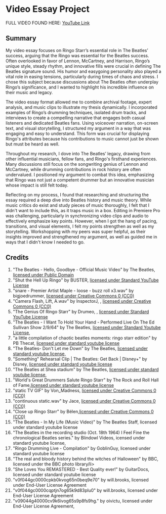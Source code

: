 <!DOCTYPE html>
<head>
    <title> video essay </title>
</head>
<body>
<h1>Video Essay Project</h1>
<p>FULL VIDEO FOUND HERE:  <a href="youtu.be/iBIhc_eTfoU">YouTube Link</a></p>
<h2>Summary</h2>
<p> My video essay focuses on Ringo Starr’s essential role in The Beatles’ success, arguing that the Ringo was essential for the Beatles success. 
    Often overlooked in favor of Lennon, McCartney, and Harrison, Ringo’s unique style, steady rhythm, and innovative fills were crucial in defining 
    The Beatles signature sound. His humor and easygoing personality also played a vital role in easing tensions, particularly during times of chaos and stress.
    I chose this subject because discussions about The Beatles often underplay Ringo’s significance, and I wanted to highlight his incredible influence on their music and legacy.</p>
    
<p>The video essay format allowed me to combine archival footage, expert analysis, and music clips to illustrate my thesis dynamically. 
    I incorporated examples of Ringo’s drumming techniques, isolated drum tracks, and interviews to create a compelling narrative that engages
    both casual listeners and dedicated Beatles fans. Using voiceover narration, on-screen text, and visual storytelling, I structured my argument
    in a way that was engaging and easy to understand. This form was crucial for displaying Ringo's attributes because his contributions to music 
    cannot just be shown but must be heard as well. </p>
    
<p>Throughout my research, I dove into The Beatles’ legacy, drawing from other influential musicians, fellow fans, and Ringo's firsthand experiences. 
        Many discussions still focus on the songwriting genius of Lennon and McCartney, while drumming contributions in rock history are often undervalued.
        I positioned my argument to combat this idea, emphasizing that Ringo was not just a competent drummer but an innovative musician whose impact is still felt today.</p>
    
<p>Reflecting on my process, I found that researching and structuring the essay required a deep dive into Beatles history and music theory. 
        While music critics do exist and study pieces of music thoroughly, I felt that I didn't want to include this, as it traps music in a box. 
        Editing in Premiere Pro was challenging, particularly in synchronizing video clips and audio to effectively emphasize key points. 
        However, when I got the hang of pacing, transitions, and visual elements, I felt my points strengthen as well as my storytelling. 
        Workshopping with my peers was super helpful, as their insights improved and strengthened my argument, as well as guided me in ways 
        that I didn't know I needed to go.</p>
    
  

<h2>Credits</h2>
    <ol>
    <li>"The Beatles - Hello, Goodbye - Official Music Video" by The Beatles, <a href="archive.org/details/youtube-rblyskz_vni_202409">licensed under Public Domain</a> </li>
    <li>"Shut the Hell Up Ringo" by BUSTER, <a href=https://www.youtube.com/watch?v=YfBVNpiTKJ8>licensed under Standard YouTube License</a></li>
    <li> "snare - Premier Artist Maple - loose - buzz roll x3.wav" by bigjoedrummer, <a href=https://freesound.org/people/bigjoedrummer/sounds/111653>licensed under Creative Commons 0 (CC0)</a></li>
    <li> "Camera Flash, Lift, A.wav" by InspectorJ, , <a href=https://freesound.org/people/InspectorJ/sounds/368811>licensed under Creative Commons 0 (CC0)</a></li>
    <li> "The Genius Of Ringo Starr" by Drumeo, , <a href=https://www.youtube.com/watch?v=ZDY-YeNTcE4&t=28s>licensed under Standard YouTube License</a></li>
    <li> "The Beatles - I Want To Hold Your Hand - Performed Live On The Ed Sullivan Show 2/9/64" by The Beatles, <a href=https://www.youtube.com/watch?v=jenWdylTtzs>licensed under Standard Youtube License,</a></li>
    <li>"a little compilation of chaotic beatles moments: ringo starr edition" by PB Thecat, <a href=https://www.youtube.com/watch?v=NR5boJdpCDU>licensed under standard youtube license</a></li>
    <li>"The Beatles- Don't Let me Down" by The Beatles, <a href=https://www.youtube.com/watch?v=NCtzkaL2t_Y>licensed under standard youtube license,</a></li>
    <li>"Something" Rehearsal Clip | The Beatles: Get Back | Disney+" by Disney, <a href=https://www.youtube.com/watch?v=8JKoFCUaUbY> licensed under standard youtube license</a></li>
    <li>"The Beatles at Shea stadium" by The Beatles, <a href=https://www.youtube.com/watch?v=M6DfG7sml-Q>licensed under standard youtube license,</a></li>
    <li>"World's Great Drummers Salute Ringo Starr" by The Rock and Roll Hall of Fame,<a href= https://www.youtube.com/watch?v=wJTjjAXDZSY>licensed under standard youtube license</a></li>
    <li>"static TV GIF" by Von_Madness, <a href=https://tenor.com/view/static-tv-gif-25581727>licensed under Creative Commons 0 (CC0)</a></li>
    <li>"continuous static.wav" by Jace, <a href=https://freesound.org/people/Jace/sounds/35291>licensed under Creative Commons 0 (CC0)</a></li>
    <li>"Close up Ringo Starr" by Bélen,<a href=https://www.pinterest.com/pin/575405289863363169>licensed under Creative Commons 0 (CC0)</a></li>
    <li>"The Beatles - In My Life (Music Video)" by The Beatles Staff, <a ref=https://www.youtube.com/watch?v=ZqpysaAo4BQ>licensed under standard youtube license</a></li>
    <li>"The Beatles in the recording studio (Oct. 18th 1964) I Feel Fine the chronological Beatles series." by Blindowl Videos, <a ref=https://www.youtube.com/watch?v=lfhofK3Ujyc>icensed under standard youtube license,</a></li>
    <li>"Ringo Drumming Live - Compilation" by GoblinGuy, <a ref=https://www.youtube.com/watch?v=UvvfeRECuII>licensed under standard youtube license</a></li>
    <li> "The real and bloody history behind the witches of Halloween" by BBC, <a ref=https://www.bbc.com/news/uk-scotland-37822022>licensed under the BBC photo library</a>/li>
    <li> "She Loves You REMASTERED - Best Quality ever!" by GuitarDocs, <a ref=https://www.youtube.com/watch?v=S302kF8MJ-I>licensed under standard youtube license</a></li>
    <li> "v0f044gc0000cpkb0kvog65n0beq9e70" by will.brooks, <a ref=https://www.tiktok.com/@will.brooks/video/7379343038801366305?lang=en&q=ringo%20starr%20&t=1742481529871>licensed under End-User License Agreement</a></li>
    <li>"v0f044gc0000cqptjn7og65k9d83plu0" by will.brooks, <a ref=https://www.tiktok.com/@will.brooks/video/7400498412812061985?lang=en&q=will%20brooks%20ringo&t=1742481594881>licensed under End-User License Agreement</a></li>
    <li>"v09044g40000cv9k6ivog65s9p8fs9hg." by oivictu, <a ref=https://www.tiktok.com/@oivictu/video/7481398205691727110?lang=en&q=ringo%20starr%20&t=1742481529871>licensed under End-User License Agreement,</a></ol>

 
